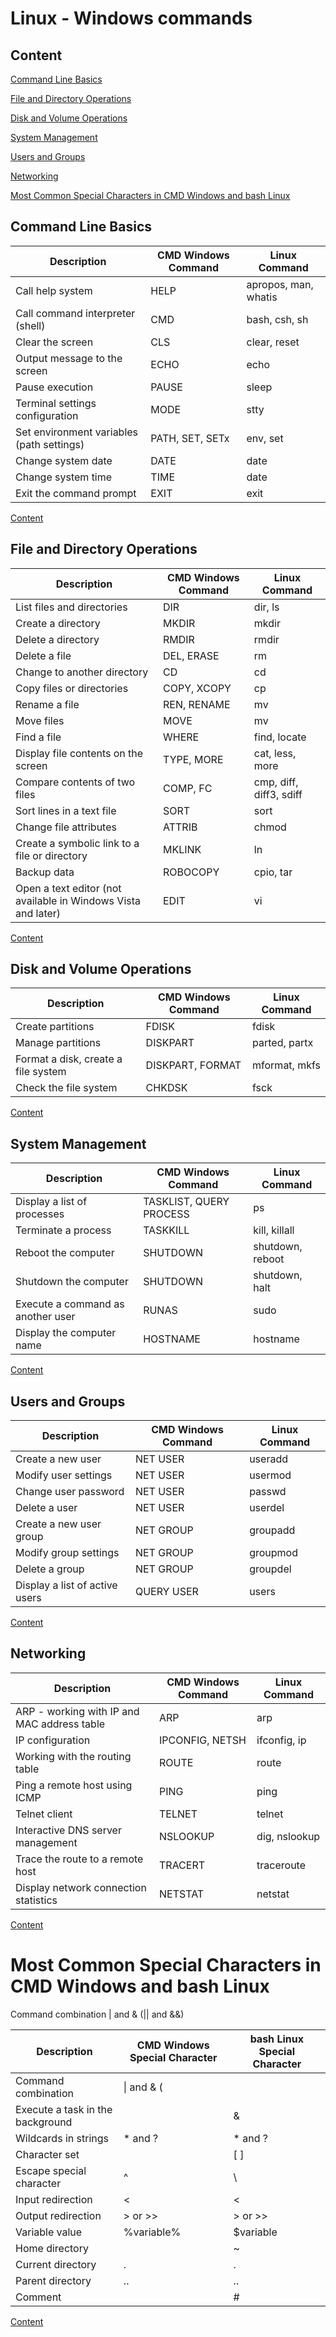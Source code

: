 # Linux - Windows commands

## Content


[Command Line Basics](#command-line-basics)

[File and Directory Operations](#file-and-directory-operations)

[Disk and Volume Operations](#disk-and-volume-operations)

[System Management](#system-management)

[Users and Groups](#users-and-groups)

[Networking](#networking)

[Most Common Special Characters in CMD Windows and bash Linux](#most-common-special-characters-in-cmd-windows-and-bash-linux)


## Command Line Basics

| Description                              | CMD Windows Command        | Linux Command              |
|------------------------------------------|----------------------------|----------------------------|
| Call help system                         | HELP                       | apropos, man, whatis       |
| Call command interpreter (shell)         | CMD                        | bash, csh, sh              |
| Clear the screen                         | CLS                        | clear, reset               |
| Output message to the screen             | ECHO                       | echo                       |
| Pause execution                          | PAUSE                      | sleep                      |
| Terminal settings configuration          | MODE                       | stty                       |
| Set environment variables (path settings)| PATH, SET, SETx            | env, set                   |
| Change system date                       | DATE                       | date                       |
| Change system time                       | TIME                       | date                       |
| Exit the command prompt                  | EXIT                       | exit                       |

[Content](#content)

## File and Directory Operations

| Description                              | CMD Windows Command        | Linux Command              |
|------------------------------------------|----------------------------|----------------------------|
| List files and directories               | DIR                        | dir, ls                    |
| Create a directory                       | MKDIR                      | mkdir                      |
| Delete a directory                       | RMDIR                      | rmdir                      |
| Delete a file                            | DEL, ERASE                 | rm                         |
| Change to another directory              | CD                         | cd                         |
| Copy files or directories                | COPY, XCOPY                | cp                         |
| Rename a file                            | REN, RENAME                | mv                         |
| Move files                               | MOVE                       | mv                         |
| Find a file                              | WHERE                      | find, locate               |
| Display file contents on the screen      | TYPE, MORE                 | cat, less, more            |
| Compare contents of two files            | COMP, FC                   | cmp, diff, diff3, sdiff    |
| Sort lines in a text file                | SORT                       | sort                       |
| Change file attributes                   | ATTRIB                     | chmod                      |
| Create a symbolic link to a file or directory | MKLINK                 | ln                         |
| Backup data                              | ROBOCOPY                   | cpio, tar                  |
| Open a text editor (not available in Windows Vista and later) | EDIT    | vi                         |


[Content](#content)

## Disk and Volume Operations

| Description                              | CMD Windows Command        | Linux Command              |
|------------------------------------------|----------------------------|----------------------------|
| Create partitions                        | FDISK                      | fdisk                      |
| Manage partitions                        | DISKPART                   | parted, partx              |
| Format a disk, create a file system      | DISKPART, FORMAT           | mformat, mkfs              |
| Check the file system                    | CHKDSK                     | fsck                       |


[Content](#content)

## System Management

| Description                              | CMD Windows Command        | Linux Command              |
|------------------------------------------|----------------------------|----------------------------|
| Display a list of processes              | TASKLIST, QUERY PROCESS    | ps                         |
| Terminate a process                      | TASKKILL                   | kill, killall              |
| Reboot the computer                      | SHUTDOWN                   | shutdown, reboot           |
| Shutdown the computer                    | SHUTDOWN                   | shutdown, halt             |
| Execute a command as another user        | RUNAS                      | sudo                       |
| Display the computer name                | HOSTNAME                   | hostname                   |



[Content](#content)


## Users and Groups

| Description                              | CMD Windows Command        | Linux Command              |
|------------------------------------------|----------------------------|----------------------------|
| Create a new user                        | NET USER                   | useradd                    |
| Modify user settings                     | NET USER                   | usermod                    |
| Change user password                     | NET USER                   | passwd                     |
| Delete a user                            | NET USER                   | userdel                    |
| Create a new user group                  | NET GROUP                  | groupadd                   |
| Modify group settings                    | NET GROUP                  | groupmod                   |
| Delete a group                           | NET GROUP                  | groupdel                   |
| Display a list of active users           | QUERY USER                 | users                      |

[Content](#content)



## Networking

| Description                              | CMD Windows Command        | Linux Command              |
|------------------------------------------|----------------------------|----------------------------|
| ARP - working with IP and MAC address table | ARP                   | arp                        |
| IP configuration                         | IPCONFIG, NETSH            | ifconfig, ip               |
| Working with the routing table           | ROUTE                      | route                      |
| Ping a remote host using ICMP            | PING                       | ping                       |
| Telnet client                            | TELNET                     | telnet                     |
| Interactive DNS server management        | NSLOOKUP                   | dig, nslookup              |
| Trace the route to a remote host         | TRACERT                    | traceroute                 |
| Display network connection statistics    | NETSTAT                    | netstat                    |

[Content](#content)



# Most Common Special Characters in CMD Windows and bash Linux

Command combination | and & (|| and &&)  

| Description                                  | CMD Windows Special Character | bash Linux Special Character |
|----------------------------------------------|-------------------------------|------------------------------|
| Command combination                          | \| and & (|| and &&)         | \| and & (|| and &&)        |
| Execute a task in the background             |                               | &                            |
| Wildcards in strings                         | * and ?                       | * and ?                      |
| Character set                                |                               | [ ]                          |
| Escape special character                     | ^                             | \                            |
| Input redirection                            | <                             | <                            |
| Output redirection                           | > or >>                       | > or >>                      |
| Variable value                               | %variable%                    | $variable                    |
| Home directory                               |                               | ~                            |
| Current directory                            | .                             | .                            |
| Parent directory                             | ..                            | ..                           |
| Comment                                      |                               | #                            |

[Content](#content)

